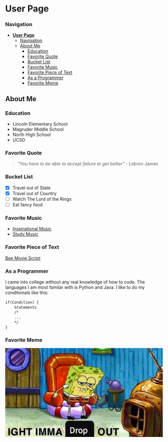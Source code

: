 # **User Page**

### Navigation
- [**User Page**](#user-page)
    - [Navigation](#navigation)
  - [About Me](#about-me)
    - [Education](#education)
    - [Favorite Quote](#favorite-quote)
    - [Bucket List](#bucket-list)
    - [Favorite Music](#favorite-music)
    - [Favorite Piece of Text](#favorite-piece-of-text)
    - [As a Programmer](#as-a-programmer)
    - [Favorite Meme](#favorite-meme)

## About Me
### Education
- Lincoln Elementary School
- Magruder Middle School
- North High School
- UCSD

### Favorite Quote
> *"You have to be able to accept failure to get better"* - Lebron James

### Bucket List
- [x] Travel out of State
- [x] Travel out of Country
- [ ] Watch The Lord of the Rings 
- [ ] Eat fancy food
  
### Favorite Music
- [Inspirational Music](https://www.youtube.com/watch?v=dQw4w9WgXcQ&ab_channel=RickAstleyVEVO)
- [Study Music](https://www.youtube.com/watch?v=3jWRrafhO7M&ab_channel=CafeMusicBGMchannel)

### Favorite Piece of Text
[Bee Movie Script](./Files/Story1.txt)

### As a Programmer
I came into college without any real knowledge of how to code. The languages I am most familar with is Python and Java. I like to do my conditionals like this:
```
if(Condition) {
    Statements
    /*
    ...
    */
}

```

### Favorite Meme

![](./Files/meme.jpg)
